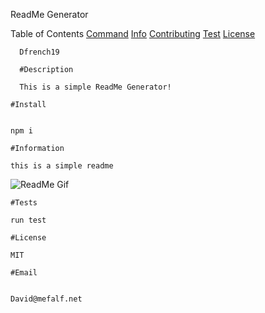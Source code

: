    ReadMe Generator


   Table of Contents
   [Command](#command)
   [Info](#info)
   [Contributing](#contributing)
   [Test](#test)
   [License](#license)
  
      Dfrench19

      #Description
  
      This is a simple ReadMe Generator!

    #Install


    npm i

    #Information

    this is a simple readme 

   ![ReadMe Gif](ReadMe_Demo.gif)

    #Tests

    run test

    #License

    MIT

    #Email


    David@mefalf.net
